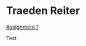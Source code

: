 <h1>Traeden Reiter</h1>

<p><a href="https://github.com/Biotoxi/Biotoxi.github.io/blob/ad5f8847c091108ba3ef7de5440f2fa9e523287f/Html%20Code/TraedenReiterOnlineNewsArticle.html" target="blank">Assignment 1</a></p>


<p>Test</p>
